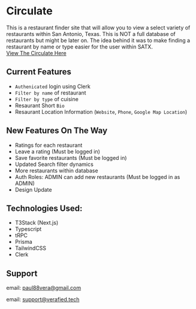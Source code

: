 # Circulate

This is a restaurant finder site that will allow you to view a select variety of restaurants within San Antonio, Texas. This is NOT a full database of restaurants but might be later on. The idea behind it was to make finding a restaurant by name or type easier for the user within SATX.<br/>
[View The Circulate Here](https://circulate-app.vercel.app)

## Current Features
- `Authenicated` login using Clerk
- `Filter by name` of restaurant
- `Filter by type` of cuisine
- Resaurant Short `Bio`
- Resaurant Location Information (`Website`, `Phone`, `Google Map Location`)

## New Features On The Way
- Ratings for each restaurant
- Leave a rating (Must be logged in)
- Save favorite restaurants (Must be logged in)
- Updated Search filter dynamics
- More restaurants within database
- Auth Roles: ADMIN can add new restaurants (Must be logged in as ADMIN)
- Design Update

## Technologies Used:
- T3Stack (Next.js)
- Typescript
- tRPC
- Prisma
- TailwindCSS
- Clerk

## Support
email: paul88vera@gmail.com

email: support@verafied.tech
